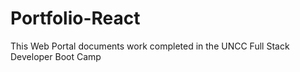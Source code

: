 # Portfolio-React
This Web Portal documents work completed in the  UNCC Full Stack Developer Boot Camp
